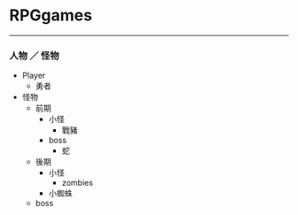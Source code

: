 # RPGgames
***
### 人物 ／ 怪物
- Player
    - 勇者
- 怪物
    - 前期
        - 小怪 
            - 戰豬
        - boss
            - 蛇
    - 後期
        - 小怪
            - zombies
        - 小蜘蛛
    - boss
